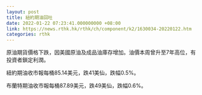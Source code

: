 ```yaml
---
layout: post
title: 紐約期油回吐
date: 2022-01-22 07:23:41.000000000 +08:00
link: https://news.rthk.hk/rthk/ch/component/k2/1630034-20220122.htm
categories: rthk
---
```


原油期貨價格下跌，因美國原油及成品油庫存增加。油價本周曾升至7年高位，有投資者鎖定利潤。

紐約期油收市報每桶85.14美元，跌41美仙，跌幅0.5%。

布蘭特期油收市報每桶87.89美元，跌49美仙，跌幅0.6%。
